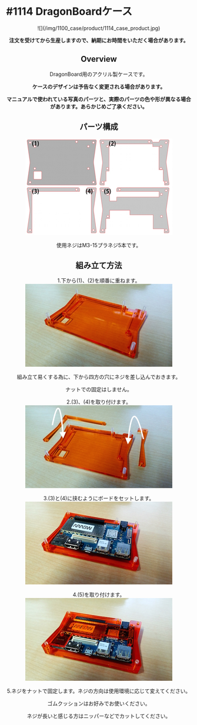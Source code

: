 # #1114 DragonBoardケース
<center>
![](/img/1100_case/product/1114_case_product.jpg)
<!--COLORME-->

**注文を受けてから生産しますので、納期にお時間をいただく場合があります。**

## Overview
DragonBoard用のアクリル製ケースです。

**ケースのデザインは予告なく変更される場合があります。**

**マニュアルで使われている写真のパーツと、実際のパーツの色や形が異なる場合があります。あらかじめご了承ください。**

## パーツ構成

![](/img/1100_case/manual/dragonb_00.jpg)

使用ネジはM3-15プラネジ5本です。

## 組み立て方法

1.下から(1)、(2)を順番に重ねます。
![](/img/1100_case/manual/dragonb_01.jpg)

組み立て易くする為に、下から四方の穴にネジを差し込んでおきます。

ナットでの固定はしません。

2.(3)、(4)を取り付けます。
![](/img/1100_case/manual/dragonb_02.jpg)

3.(3)と(4)に挟むようにボードをセットします。
![](/img/1100_case/manual/dragonb_03.jpg)

4.(5)を取り付けます。
![](/img/1100_case/manual/dragonb_04.jpg)

5.ネジをナットで固定します。ネジの方向は使用環境に応じて変えてください。

ゴムクッションはお好みでお使いください。

ネジが長いと感じる方はニッパーなどでカットしてください。
